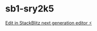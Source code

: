 # sb1-sry2k5

[Edit in StackBlitz next generation editor ⚡️](https://stackblitz.com/~/github.com/Helsinki-Code/sb1-sry2k5)